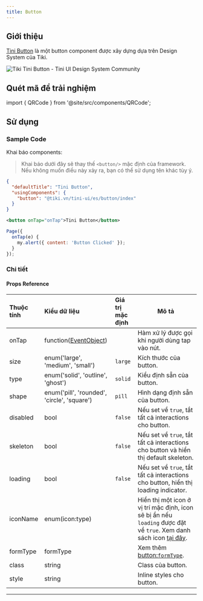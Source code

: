 ```yaml
---
title: Button
---
```


## Giới thiệu

[Tini Button](https://www.figma.com/file/C2Nq0TcxMbe0vvuVpLY4Gh/?node-id=549%3A6274) là một button component được xây dựng dựa trên Design System của Tiki.

<img alt="Tiki Tini Button - Tini UI Design System Community" src="https://i.imgur.com/O4p4xQG.png"/>

## Quét mã để trải nghiệm

import { QRCode } from '@site/src/components/QRCode';

<QRCode page="pages/component/advance/actions/button/index" />

## Sử dụng

### Sample Code

Khai báo components:

> Khai báo dưới đây sẽ thay thế `<button/>` mặc định của framework. Nếu không muốn điều này xảy ra, bạn có thể sử dụng tên khác tùy ý.

```json
{
  "defaultTitle": "Tini Button",
  "usingComponents": {
    "button": "@tiki.vn/tini-ui/es/button/index"
  }
}
```

```xml
<button onTap="onTap">Tini Button</button>
```

```js
Page({
  onTap(e) {
    my.alert({ content: 'Button Clicked' });
  }
});
```

### Chi tiết

#### Props Reference

| Thuộc tính | Kiểu dữ liệu                                                | Giá trị mặc định | Mô tả                                                                                                                                                |
| :--------- | :---------------------------------------------------------- | :--------------- | ---------------------------------------------------------------------------------------------------------------------------------------------------- |
| onTap      | function([EventObject](/docs/framework/event/event-object)) |                  | Hàm xử lý được gọi khi người dùng tap vào nút.                                                                                                       |
| size       | enum('large', 'medium', 'small')                            | `large`          | Kích thước của button.                                                                                                                               |
| type       | enum('solid', 'outline', 'ghost')                           | `solid`          | Kiểu định sẵn của button.                                                                                                                            |
| shape      | enum('pill', 'rounded', 'circle', 'square')                 | `pill`           | Hình dạng định sẵn của button.                                                                                                                       |
| disabled   | bool                                                        | `false`          | Nếu set về `true`, tắt tất cả interactions cho button.                                                                                               |
| skeleton   | bool                                                        | `false`          | Nếu set về `true`, tắt tất cả interactions cho button và hiển thị default skeleton.                                                                  |
| loading    | bool                                                        | `false`          | Nếu set về `true`, tắt tất cả interactions cho button, hiển thị loading indicator.                                                                   |
| iconName   | enum(icon:type)                                             |                  | Hiển thị một icon ở vị trí mặc định, icon sẽ bị ẩn nếu `loading` được đặt về `true`. Xem danh sách icon [tại đây](/docs/component/basic/basic/icon). |
| formType   | formType                                                    |                  | Xem thêm [button:`formType`](/docs/component/basic/form/button).                                                                                     |
| class      | string                                                      |                  | Class của button.                                                                                                                                    |
| style      | string                                                      |                  | Inline styles cho button.                                                                                                                            |

---
